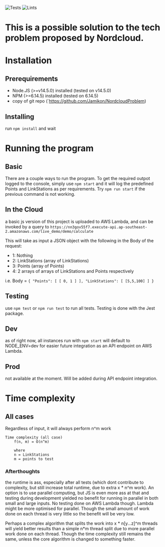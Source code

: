 ![Tests](https://github.com/Jamikon/NordcloudProblem/workflows/Node.js%20CI%20(test)/badge.svg)
![Lints](https://github.com/Jamikon/NordcloudProblem/workflows/Node.js%20CI%20(lint)/badge.svg)

# This is a possible solution to the tech problem proposed by Nordcloud.

# Installation

## Prerequirements
* Node.JS (>=v14.5.0) installed (tested on v14.5.0)
* NPM (>=6.14.5) installed (tested on 6.14.5)
* copy of git repo (`https://github.com/Jamikon/NordcloudProblem)

## Installing
run `npm install` and wait

# Running the program
## Basic
There are a couple ways to run the program.
To get the required outpot logged to the console, simply use `npm start` and it will log
the predefined Points and LinkStations as per requirements. Try `npm run start` if the previous 
command is not working.

## In the Cloud
a basic js version of this project is uploaded to AWS Lambda, and can be invoked by a query to `https://nn3gov55f7.execute-api.ap-southeast-2.amazonaws.com/live_demo/demo/calculate`

This will take as input a JSON object with the following in the Body of the request:
* 1: Nothing
* 2: LinkStations (array of LinkStations)
* 3: Points (array of Points)
* 4: 2 arrays of arrays of LinkStations and Points respectively

i.e. Body = 
`{
   "Points": [ [ 0, 1 ] ],
   "LinkStations": [ [5,5,100] ]
 }`


## Testing
use `npm test` or `npm run test` to run all tests. Testing is done with the Jest package.

## Dev
as of right now, all instances run with `npm start` will default to NODE_ENV=dev for easier future
integration as an API endpoint on AWS Lambda.

## Prod
not available at the moment. Will be added during API endpoint integration.

# Time complexity
## All cases
Regardless of input, it will always perform n^m work

    Time complexity (all case)
        f(n, m) = O(n^m)
        
        where 
        n = LinkStations
        m = points to test
        
### Afterthoughts
the runtime is ass, especially after all tests (which dont contribute to
complexity, but still increase total runtime, due to extra x * n^m work).
An option is to use parallel computing, but JS is even more ass at that 
and testing during development yielded no benefit for running in parallel in both small
and large inputs.
No testing done on AWS Lambda though. Lambda might be more optimised for parallel.
Though the small amount of work done on each thread is very little so the benefit
will be very low.

Perhaps a complex algorithm that splits the work into x * n[y...z]^m threads will yield
better results than a simple n*m thread split due to more parallel work done on each thread.
Though the time complexity still remains the same,
unless the core algorithm is changed to something faster.